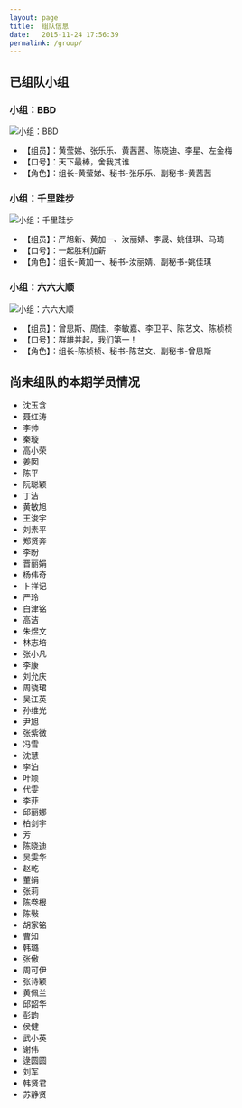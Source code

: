 ```yaml
---
layout: page
title:  组队信息
date:   2015-11-24 17:56:39
permalink: /group/
---
```


## 已组队小组

### 小组：BBD

![小组：BBD](http://77fm42.com1.z0.glb.clouddn.com/group-bbd.jpg)

- 【组员】：黄莹娣、张乐乐、黄茜茜、陈晓迪、李星、左金梅
- 【口号】：天下最棒，舍我其谁
- 【角色】：组长-黄莹娣、秘书-张乐乐、副秘书-黄茜茜

### 小组：千里跬步

![小组：千里跬步](http://77fm42.com1.z0.glb.clouddn.com/group-qlkb.jpg)

- 【组员】：严旭新、黄加一、汝丽婧、李晟、姚佳琪、马琦
- 【口号】：一起胜利加薪
- 【角色】：组长-黄加一、秘书-汝丽婧、副秘书-姚佳琪

### 小组：六六大顺

![小组：六六大顺](http://77fm42.com1.z0.glb.clouddn.com/group-66ds.jpg)

- 【组员】：曾思斯、周佳、李敏嘉、李卫平、陈艺文、陈桢桢
- 【口号】：群雄并起，我们第一！
- 【角色】：组长-陈桢桢、秘书-陈艺文、副秘书-曾思斯

## 尚未组队的本期学员情况

* 沈玉含
* 聂红涛
* 李帅
* 秦璇
* 高小荣
* 姜囡
* 陈平
* 阮聪颖
* 丁洁
* 黄敏旭
* 王浚宇
* 刘素平
* 郑贤奔
* 李盼
* 晋丽娟
* 杨伟奇
* 卜祥记
* 严玲
* 白津铭
* 高洁
* 朱煜文
* 林志培
* 张小凡
* 李康
* 刘允庆
* 周骁珺
* 吴江英
* 孙维光
* 尹旭
* 张紫微
* 冯雪
* 沈慧
* 李泊
* 叶颖
* 代雯
* 李菲
* 邱丽娜
* 柏剑宇
* 芳
* 陈晓迪
* 吴雯华
* 赵乾
* 董娟
* 张莉
* 陈卷根
* 陈斅
* 胡家铭
* 曹知
* 韩璐
* 张傲
* 周可伊
* 张诗颖
* 黄佩兰
* 邱韶华
* 彭韵
* 侯健
* 武小英
* 谢伟
* 逯圆圆
* 刘军
* 韩贤君
* 苏静贤
